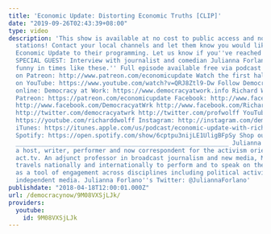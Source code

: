 ```yaml
---
title: 'Economic Update: Distorting Economic Truths [CLIP]'
date: "2019-09-26T02:43:39+08:00"
type: video
description: 'This show is available at no cost to public access and non-profit community
  stations! Contact your local channels and let them know you would like them to add
  Economic Update to their programming. Let us know if you''ve reached out: info@democracyatwork.info
  SPECIAL GUEST: Interview with journalist and comedian Julianna Forlano on ''being
  funny in times like these.'' Full episode available free via podcast or as a video
  on Patreon: http://www.patreon.com/economicupdate Watch the first half of this episode
  on YouTube: https://www.youtube.com/watch?v=QRJ8Ztl9-Dw Follow Democracy at Work
  online: Democracy at Work: https://www.democracyatwork.info Richard Wolff: https://www.rdwolff.com
  Patreon: https://patreon.com/economicupdate Facebook: http://www.facebook.com/EconomicUpdate
  http://www.facebook.com/DemocracyatWrk http://www.facebook.com/RichardDWolff Twitter:
  http://twitter.com/democracyatwrk http://twitter.com/profwolff YouTube: https://youtube.com/democracyatwrk
  https://youtube.com/richarddwolff Instagram: http://instagram.com/democracyatwrk
  iTunes: https://itunes.apple.com/us/podcast/economic-update-with-richard-d-wolff/id1053981528?mt=2
  Spotify: https://open.spotify.com/show/6cptpu3nijLE1UligBFpSy Shop our store: http://bit.ly/2JkxIfy
  ___________________________________________________________ Julianna Forlano is
  a host, writer, performer and now correspondent for the activism oriented news outlet
  act.tv. An adjunct professor in broadcast journalism and new media, Ms. Forlano
  travels nationally and internationally to perform and to speak on the use of humor
  as a tool of engagement across disciplines including political activism and the
  independent media. Julianna Forlano''s Twitter: @JuliannaForlano'
publishdate: "2018-04-18T12:00:01.000Z"
url: /democracynow/9M08VXSjLJk/
providers:
  youtube:
    id: 9M08VXSjLJk
---
```

